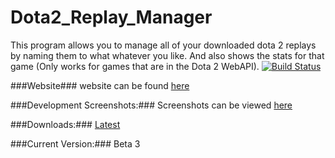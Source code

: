 Dota2_Replay_Manager
====================
This program allows you to manage all of your downloaded dota 2 replays by naming them to what whatever you like.
And also shows the stats for that game (Only works for games that are in the Dota 2 WebAPI).
[![Build Status](https://travis-ci.org/computerfr33k/Dota2_Replay_Manager.png?branch=master)](https://travis-ci.org/computerfr33k/Dota2_Replay_Manager)

###Website###
website can be found [here](http://www.dota2replay-manager.com)

###Development Screenshots:###
Screenshots can be viewed [here](http://dota2replay-manager.com/screenshots)

###Downloads:###
[Latest](http://dota2replay-manager.com/downloads)

###Current Version:###
Beta 3

